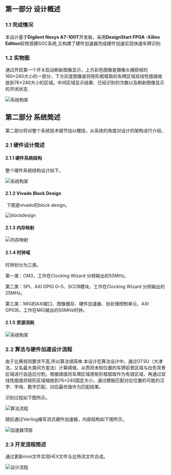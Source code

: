 
## 第一部分 设计概述

### 1.1 完成情况

本设计基于**Digilent Nexys A7-100T**开发板，采用**DesignStart FPGA -Xilinx Edition**软核搭建SOC系统,又构建了硬件加速器完成硬件加速实现快速车牌识别.



### 1.2 实物图

通过开启第一个开关启动刷新图像显示，上方彩色图像是摄像头捕获帧的160×240大小的一部分，下方灰度图像是将矩形框框取的车牌区域双线性插值缩放到76×240大小的区域。中间区域显示结果、已经识别的次数以及刷新图像显示的开闭状态.

![系统构架](./picture/实物2.JPG)


## 第二部分 系统简述

第二部分将对整个系统技术细节加以概括，从系统的角度对设计的架构进行介绍。

### 2.1 硬件设计简述

#### 2.1.1 硬件系统结构

整个硬件系统结构设计如下。

![系统构架](./picture/system_architecture.jpg)


#### 2.1.2 Vivado Block Design

​	下图是vivado的block design。

![blockdesign](./picture/blockdesign.jpg)

#### 2.1.3 内存映射

![内存映射](./picture/内存映射.jpg)

#### 2.1.4 时钟域

时钟划分为三类。

第一类：CM3，工作在Clocking Wizard 分频输出的50MHz。

第二类：SPI、AXI GPIO 0~5、SCCB模块，工作在Clocking Wizard 分频输出的25MHz。

第三类：MIG的AXI接口、图像缓存、硬件加速器、协处理控制单元、AXI GPIO6，工作在MIG输出的50MHz时钟。

#### 2.1.5 资源消耗

![系统构架](./picture/资源.jpg)

### 2.2 算法与硬件加速设计流程

由于比赛规则要求不高,所以算法很简单.本设计在算法设计中，通过OTSU（大津法，又名最大类间方差法）计算阈值，从而将未知位置的车牌前景区域与白色背景区域进行自适应分割，根据阈值将车牌区域用矩形框框取作为有效区域，再通过双线性插值将矩形区域缩放到76×240固定大小，通过模板匹配对应位置的可能的汉字、字母、数字匹配，对应最优值作为匹配结果。

识别过程如下图所示。

![算法流程](./picture/算法流程.jpg)

随后通过Verilog编写流式硬件加速器，内部结构如下图所示。

![加速器顶层](./picture/硬件加速器顶层.jpg)



### 2.3 开发流程简述

通过更新mmi文件实现HEX文件与比特流文件合成。

![设计流程](./picture/design_flow.jpg)






